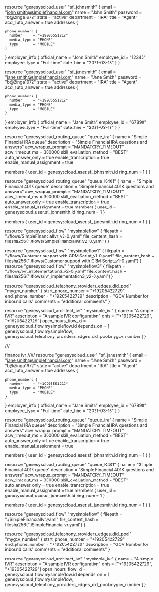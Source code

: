 
resource "genesyscloud_user" "sf_johnsmith" {
  email           = "john.smith@simplefinancial.com"
  name            = "John Smith"
  password        = "b@Zinga1972"
  state           = "active"
  department      = "IRA"
  title           = "Agent"
  acd_auto_answer = true
  addresses {

    phone_numbers {
      number     = "+19205551212"
      media_type = "PHONE"
      type       = "MOBILE"
    }
  }
  employer_info {
    official_name = "John Smith"
    employee_id   = "12345"
    employee_type = "Full-time"
    date_hire     = "2021-03-18"
  }
}

resource "genesyscloud_user" "sf_janesmith" {
  email           = "jane.smith@simplefinancial.com"
  name            = "Jane Smith"
  password        = "b@Zinga1972"
  state           = "active"
  department      = "IRA"
  title           = "Agent"
  acd_auto_answer = true
  addresses {

    phone_numbers {
      number     = "+19205551212"
      media_type = "PHONE"
      type       = "MOBILE"
    }
  }
  employer_info {
    official_name = "Jane Smith"
    employee_id   = "67890"
    employee_type = "Full-time"
    date_hire     = "2021-03-18"
  }
}

resource "genesyscloud_routing_queue" "queue_ira" {
  name                     = "Simple Financial IRA queue"
  description              = "Simple Financial IRA questions and answers"
  acw_wrapup_prompt        = "MANDATORY_TIMEOUT"
  acw_timeout_ms           = 300000
  skill_evaluation_method  = "BEST"
  auto_answer_only         = true
  enable_transcription     = true
  enable_manual_assignment = true

  members {
    user_id  = genesyscloud_user.sf_johnsmith.id
    ring_num = 1
  }
}

resource "genesyscloud_routing_queue" "queue_K401" {
  name                     = "Simple Financial 401K queue"
  description              = "Simple Financial 401K questions and answers"
  acw_wrapup_prompt        = "MANDATORY_TIMEOUT"
  acw_timeout_ms           = 300000
  skill_evaluation_method  = "BEST"
  auto_answer_only         = true
  enable_transcription     = true
  enable_manual_assignment = true
  members {
    user_id  = genesyscloud_user.sf_johnsmith.id
    ring_num = 1
  }

  members {
    user_id  = genesyscloud_user.sf_janesmith.id
    ring_num = 1
  }
}

resource "genesyscloud_flow" "mysimpleflow" {
  filepath = "./flows/SimpleFinancialIvr_v2-0.yaml"
  file_content_hash = filesha256("./flows/SimpleFinancialIvr_v2-0.yaml") 
}

resource "genesyscloud_flow" "mysimpleflow1" {
  filepath = "./flows/Customer support with CRM Script_v1-0.yaml"
  file_content_hash = filesha256("./flows/Customer support with CRM Script_v1-0.yaml") 
}
resource "genesyscloud_flow" "mysimpleflow3" {
  filepath = "./flows/ivr_implementation3_v2-0.yaml"
  file_content_hash = filesha256("./flows/ivr_implementation3_v2-0.yaml") 
}







resource "genesyscloud_telephony_providers_edges_did_pool" "mygcv_number" {
  start_phone_number = "+19205422729"
  end_phone_number   = "+19205422729"
  description        = "GCV Number for inbound calls"
  comments           = "Additional comments"
}

resource "genesyscloud_architect_ivr" "mysimple_ivr" {
  name               = "A simple IVR"
  description        = "A sample IVR configuration"
  dnis               = ["+19205422729", "+19205422729"]
  open_hours_flow_id = genesyscloud_flow.mysimpleflow.id
  depends_on         = [
    genesyscloud_flow.mysimpleflow,
    genesyscloud_telephony_providers_edges_did_pool.mygcv_number
  ]
}


///




finance ivr 
/////
resource "genesyscloud_user" "sf_janesmith" {
  email           = "jane.smith@simplefinancial.com"
  name            = "Jane Smith"
  password        = "b@Zinga1972"
  state           = "active"
  department      = "IRA"
  title           = "Agent"
  acd_auto_answer = true
  addresses {

    phone_numbers {
      number     = "+19205551212"
      media_type = "PHONE"
      type       = "MOBILE"
    }
  }
  employer_info {
    official_name = "Jane Smith"
    employee_id   = "67890"
    employee_type = "Full-time"
    date_hire     = "2021-03-18"
  }
}

resource "genesyscloud_routing_queue" "queue_ira" {
  name                     = "Simple Financial IRA queue"
  description              = "Simple Financial IRA questions and answers"
  acw_wrapup_prompt        = "MANDATORY_TIMEOUT"
  acw_timeout_ms           = 300000
  skill_evaluation_method  = "BEST"
  auto_answer_only         = true
  enable_transcription     = true
  enable_manual_assignment = true

  members {
    user_id  = genesyscloud_user.sf_johnsmith.id
    ring_num = 1
  }
}

resource "genesyscloud_routing_queue" "queue_K401" {
  name                     = "Simple Financial 401K queue"
  description              = "Simple Financial 401K questions and answers"
  acw_wrapup_prompt        = "MANDATORY_TIMEOUT"
  acw_timeout_ms           = 300000
  skill_evaluation_method  = "BEST"
  auto_answer_only         = true
  enable_transcription     = true
  enable_manual_assignment = true
  members {
    user_id  = genesyscloud_user.sf_johnsmith.id
    ring_num = 1
  }

  members {
    user_id  = genesyscloud_user.sf_janesmith.id
    ring_num = 1
  }
}

resource "genesyscloud_flow" "mysimpleflow" {
  filepath = "./SimpleFinancialIvr.yaml"
  file_content_hash = filesha256("./SimpleFinancialIvr.yaml") 
}


resource "genesyscloud_telephony_providers_edges_did_pool" "mygcv_number" {
  start_phone_number = "+19205422729"
  end_phone_number   = "+19205422729"
  description        = "GCV Number for inbound calls"
  comments           = "Additional comments"
}

resource "genesyscloud_architect_ivr" "mysimple_ivr" {
  name               = "A simple IVR"
  description        = "A sample IVR configuration"
  dnis               = ["+19205422729", "+19205422729"]
  open_hours_flow_id = genesyscloud_flow.mysimpleflow.id
  depends_on         = [
    genesyscloud_flow.mysimpleflow,
    genesyscloud_telephony_providers_edges_did_pool.mygcv_number
  ]
}